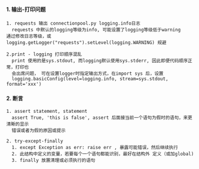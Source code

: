 #### 1.  输出-打印问题
    1. requests 输出 connectionpool.py logging.info日志
      requests 中默认的logging等级为info, 可能设置了logging等级低于warning
    通过修改日志等级，或 logging.getLogger("requests").setLevel(logging.WARNING) 规避

    2.print - logging 打印顺序混乱
      print 使用的是sys.stdout, 而logging默认使用sys.stderr, 因此即便代码顺序正常，打印也
      会出席问题， 可在设置logger时指定输出方式，在import sys 后，设置
      logging.basicConfig(level=logging.info, stream=sys.stdout, format='xxx')

#### 2. 断言
    1. assert statement, statement
      assert True, 'this is false', assert 后面接当前一个语句为假时的语句，来更清晰的显示
      错误或者为假的原因或提示

    2. try-except-finally
      1. except Exception as err: raise err , 暴露可能错误，然后继续执行
      2. 此结构中定义的变量，若要每个一个语句都能识别，最好在结构外 定义（或加global)
      3. finally 放置清理或必须执行的语句
